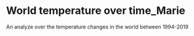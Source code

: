 # World temperature over time_Marie
An analyze over the temperature changes in the world between 1994-2019
